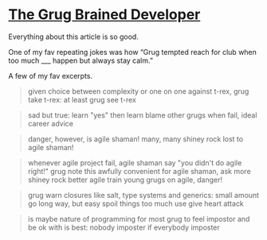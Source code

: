 # [The Grug Brained Developer](https://grugbrain.dev/)

Everything about this article is so good.

One of my fav repeating jokes was how “Grug tempted reach for club when too much ___ happen but always stay calm.”

A few of my fav excerpts.

> given choice between complexity or one on one against t-rex, grug take t-rex: at least grug see t-rex

> sad but true: learn "yes" then learn blame other grugs when fail, ideal career advice

> danger, however, is agile shaman! many, many shiney rock lost to agile shaman! 

> whenever agile project fail, agile shaman say "you didn't do agile right!" grug note this awfully convenient for agile shaman, ask more shiney rock better agile train young grugs on agile, danger!

> grug warn closures like salt, type systems and generics: small amount go long way, but easy spoil things too much use give heart attack

> is maybe nature of programming for most grug to feel impostor and be ok with is best: nobody imposter if everybody imposter